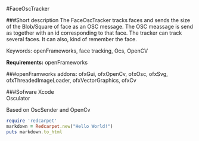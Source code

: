 #FaceOscTracker

###Short description
The FaceOscTracker tracks faces and sends the size of the Blob/Square of face as an OSC message.
The OSC meassage is send as together with an id corresponding to that face. The tracker can track several faces. It can also, kind of remember the face.

Keywords: openFrameworks, face tracking, Ocs, OpenCV

<b>Requirements:</b>
openFrameworks

###openFramworks addons:
ofxGui, ofxOpenCv, ofxOsc, ofxSvg, ofxThreadedImageLoader, ofxVectorGraphics, ofxCv

###Sofware
Xcode<br/>
Osculator

Based on OscSender and OpenCv

```ruby
require 'redcarpet'
markdown = Redcarpet.new("Hello World!")
puts markdown.to_html
```
